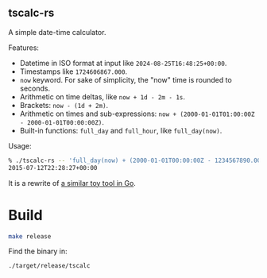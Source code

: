 tscalc-rs
---------

A simple date-time calculator.

Features:

- Datetime in ISO format at input like `2024-08-25T16:48:25+00:00`.
- Timestamps like `1724606867.000`.
- `now` keyword. For sake of simplicity, the "now" time is rounded to seconds.
- Arithmetic on time deltas, like `now + 1d - 2m - 1s`.
- Brackets: `now - (1d + 2m)`.
- Arithmetic on times and sub-expressions: `now + (2000-01-01T01:00:00Z - 2000-01-01T00:00:00Z)`.
- Built-in functions: `full_day` and `full_hour`, like `full_day(now)`.

Usage:

```bash
% ./tscalc-rs -- 'full_day(now) + (2000-01-01T00:00:00Z - 1234567890.000) + 1d - 2h - 3s'
2015-07-12T22:28:27+00:00
```

It is a rewrite of [a similar toy tool in Go][ref_go].

[ref_go]:https://github.com/jakub-m/toolbox/tree/main/tscalc


# Build

```bash
make release
```

Find the binary in:

```bash
./target/release/tscalc
```
